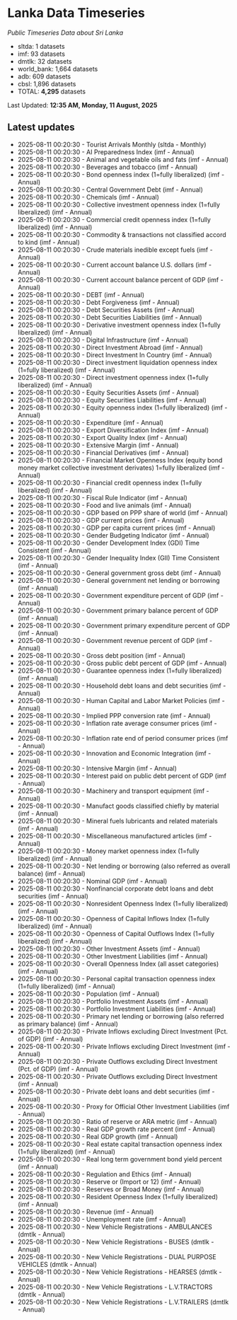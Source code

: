 # Lanka Data Timeseries
*Public Timeseries Data about Sri Lanka*

* sltda: 1 datasets
* imf: 93 datasets
* dmtlk: 32 datasets
* world_bank: 1,664 datasets
* adb: 609 datasets
* cbsl: 1,896 datasets
* TOTAL: **4,295** datasets

Last Updated: **12:35 AM, Monday, 11 August, 2025**

## Latest updates

* 2025-08-11 00:20:30 - Tourist Arrivals Monthly (sltda - Monthly)
* 2025-08-11 00:20:30 - AI Preparedness Index (imf - Annual)
* 2025-08-11 00:20:30 - Animal and vegetable oils and fats (imf - Annual)
* 2025-08-11 00:20:30 - Beverages and tobacco (imf - Annual)
* 2025-08-11 00:20:30 - Bond openness index (1=fully liberalized) (imf - Annual)
* 2025-08-11 00:20:30 - Central Government Debt (imf - Annual)
* 2025-08-11 00:20:30 - Chemicals (imf - Annual)
* 2025-08-11 00:20:30 - Collective investment openness index (1=fully liberalized) (imf - Annual)
* 2025-08-11 00:20:30 - Commercial credit openness index (1=fully liberalized) (imf - Annual)
* 2025-08-11 00:20:30 - Commodity & transactions not classified accord to kind (imf - Annual)
* 2025-08-11 00:20:30 - Crude materials inedible except fuels (imf - Annual)
* 2025-08-11 00:20:30 - Current account balance U.S. dollars (imf - Annual)
* 2025-08-11 00:20:30 - Current account balance percent of GDP (imf - Annual)
* 2025-08-11 00:20:30 - DEBT (imf - Annual)
* 2025-08-11 00:20:30 - Debt Forgiveness (imf - Annual)
* 2025-08-11 00:20:30 - Debt Securities Assets (imf - Annual)
* 2025-08-11 00:20:30 - Debt Securities Liabilities (imf - Annual)
* 2025-08-11 00:20:30 - Derivative investment openness index (1=fully liberalized) (imf - Annual)
* 2025-08-11 00:20:30 - Digital Infrastructure (imf - Annual)
* 2025-08-11 00:20:30 - Direct Investment Abroad (imf - Annual)
* 2025-08-11 00:20:30 - Direct Investment In Country (imf - Annual)
* 2025-08-11 00:20:30 - Direct investment liquidation openness index (1=fully liberalized) (imf - Annual)
* 2025-08-11 00:20:30 - Direct investment openness index (1=fully liberalized) (imf - Annual)
* 2025-08-11 00:20:30 - Equity Securities Assets (imf - Annual)
* 2025-08-11 00:20:30 - Equity Securities Liabilities (imf - Annual)
* 2025-08-11 00:20:30 - Equity openness index (1=fully liberalized) (imf - Annual)
* 2025-08-11 00:20:30 - Expenditure (imf - Annual)
* 2025-08-11 00:20:30 - Export Diversification Index (imf - Annual)
* 2025-08-11 00:20:30 - Export Quality Index (imf - Annual)
* 2025-08-11 00:20:30 - Extensive Margin (imf - Annual)
* 2025-08-11 00:20:30 - Financial Derivatives (imf - Annual)
* 2025-08-11 00:20:30 - Financial Market Openness Index (equity bond money market collective investment derivates) 1=fully liberalized (imf - Annual)
* 2025-08-11 00:20:30 - Financial credit openness index (1=fully liberalized) (imf - Annual)
* 2025-08-11 00:20:30 - Fiscal Rule Indicator (imf - Annual)
* 2025-08-11 00:20:30 - Food and live animals (imf - Annual)
* 2025-08-11 00:20:30 - GDP based on PPP share of world (imf - Annual)
* 2025-08-11 00:20:30 - GDP current prices (imf - Annual)
* 2025-08-11 00:20:30 - GDP per capita current prices (imf - Annual)
* 2025-08-11 00:20:30 - Gender Budgeting Indicator (imf - Annual)
* 2025-08-11 00:20:30 - Gender Development Index (GDI) Time Consistent (imf - Annual)
* 2025-08-11 00:20:30 - Gender Inequality Index (GII) Time Consistent (imf - Annual)
* 2025-08-11 00:20:30 - General government gross debt (imf - Annual)
* 2025-08-11 00:20:30 - General government net lending or borrowing (imf - Annual)
* 2025-08-11 00:20:30 - Government expenditure percent of GDP (imf - Annual)
* 2025-08-11 00:20:30 - Government primary balance percent of GDP (imf - Annual)
* 2025-08-11 00:20:30 - Government primary expenditure percent of GDP (imf - Annual)
* 2025-08-11 00:20:30 - Government revenue percent of GDP (imf - Annual)
* 2025-08-11 00:20:30 - Gross debt position (imf - Annual)
* 2025-08-11 00:20:30 - Gross public debt percent of GDP (imf - Annual)
* 2025-08-11 00:20:30 - Guarantee openness index (1=fully liberalized) (imf - Annual)
* 2025-08-11 00:20:30 - Household debt loans and debt securities (imf - Annual)
* 2025-08-11 00:20:30 - Human Capital and Labor Market Policies (imf - Annual)
* 2025-08-11 00:20:30 - Implied PPP conversion rate (imf - Annual)
* 2025-08-11 00:20:30 - Inflation rate average consumer prices (imf - Annual)
* 2025-08-11 00:20:30 - Inflation rate end of period consumer prices (imf - Annual)
* 2025-08-11 00:20:30 - Innovation and Economic Integration (imf - Annual)
* 2025-08-11 00:20:30 - Intensive Margin (imf - Annual)
* 2025-08-11 00:20:30 - Interest paid on public debt percent of GDP (imf - Annual)
* 2025-08-11 00:20:30 - Machinery and transport equipment (imf - Annual)
* 2025-08-11 00:20:30 - Manufact goods classified chiefly by material (imf - Annual)
* 2025-08-11 00:20:30 - Mineral fuels lubricants and related materials (imf - Annual)
* 2025-08-11 00:20:30 - Miscellaneous manufactured articles (imf - Annual)
* 2025-08-11 00:20:30 - Money market openness index (1=fully liberalized) (imf - Annual)
* 2025-08-11 00:20:30 - Net lending or borrowing (also referred as overall balance) (imf - Annual)
* 2025-08-11 00:20:30 - Nominal GDP (imf - Annual)
* 2025-08-11 00:20:30 - Nonfinancial corporate debt loans and debt securities (imf - Annual)
* 2025-08-11 00:20:30 - Nonresident Openness Index (1=fully liberalized) (imf - Annual)
* 2025-08-11 00:20:30 - Openness of Capital Inflows Index (1=fully liberalized) (imf - Annual)
* 2025-08-11 00:20:30 - Openness of Capital Outflows Index (1=fully liberalized) (imf - Annual)
* 2025-08-11 00:20:30 - Other Investment Assets (imf - Annual)
* 2025-08-11 00:20:30 - Other Investment Liabilities (imf - Annual)
* 2025-08-11 00:20:30 - Overall Openness Index (all asset categories) (imf - Annual)
* 2025-08-11 00:20:30 - Personal capital transaction openness index (1=fully liberalized) (imf - Annual)
* 2025-08-11 00:20:30 - Population (imf - Annual)
* 2025-08-11 00:20:30 - Portfolio Investment Assets (imf - Annual)
* 2025-08-11 00:20:30 - Portfolio Investment Liabilities (imf - Annual)
* 2025-08-11 00:20:30 - Primary net lending or borrowing (also referred as primary balance) (imf - Annual)
* 2025-08-11 00:20:30 - Private Inflows excluding Direct Investment (Pct. of GDP) (imf - Annual)
* 2025-08-11 00:20:30 - Private Inflows excluding Direct Investment (imf - Annual)
* 2025-08-11 00:20:30 - Private Outflows excluding Direct Investment (Pct. of GDP) (imf - Annual)
* 2025-08-11 00:20:30 - Private Outflows excluding Direct Investment (imf - Annual)
* 2025-08-11 00:20:30 - Private debt loans and debt securities (imf - Annual)
* 2025-08-11 00:20:30 - Proxy for Official Other Investment Liabilities (imf - Annual)
* 2025-08-11 00:20:30 - Ratio of reserve or ARA metric (imf - Annual)
* 2025-08-11 00:20:30 - Real GDP growth rate percent (imf - Annual)
* 2025-08-11 00:20:30 - Real GDP growth (imf - Annual)
* 2025-08-11 00:20:30 - Real estate capital transaction openness index (1=fully liberalized) (imf - Annual)
* 2025-08-11 00:20:30 - Real long term government bond yield percent (imf - Annual)
* 2025-08-11 00:20:30 - Regulation and Ethics (imf - Annual)
* 2025-08-11 00:20:30 - Reserve or (Import or 12) (imf - Annual)
* 2025-08-11 00:20:30 - Reserves or Broad Money (imf - Annual)
* 2025-08-11 00:20:30 - Resident Openness Index (1=fully liberalized) (imf - Annual)
* 2025-08-11 00:20:30 - Revenue (imf - Annual)
* 2025-08-11 00:20:30 - Unemployment rate (imf - Annual)
* 2025-08-11 00:20:30 - New Vehicle Registrations - AMBULANCES (dmtlk - Annual)
* 2025-08-11 00:20:30 - New Vehicle Registrations - BUSES (dmtlk - Annual)
* 2025-08-11 00:20:30 - New Vehicle Registrations - DUAL PURPOSE VEHICLES (dmtlk - Annual)
* 2025-08-11 00:20:30 - New Vehicle Registrations - HEARSES (dmtlk - Annual)
* 2025-08-11 00:20:30 - New Vehicle Registrations - L.V.TRACTORS (dmtlk - Annual)
* 2025-08-11 00:20:30 - New Vehicle Registrations - L.V.TRAILERS (dmtlk - Annual)